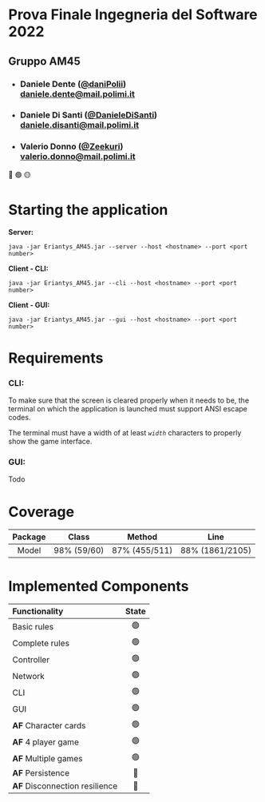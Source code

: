 
# Prova Finale Ingegneria del Software 2022
## Gruppo AM45

- ###   Daniele Dente ([@daniPolii](https://github.com/daniPolii)) <br> daniele.dente@mail.polimi.it
- ###   Daniele Di Santi ([@DanieleDiSanti](https://github.com/DanieleDiSanti)) <br> daniele.disanti@mail.polimi.it
- ###   Valerio Donno ([@Zeekuri](https://github.com/Zeekuri)) <br> valerio.donno@mail.polimi.it

🔴
🟢
🟡

<H1>Starting the application</H1>
<b>Server:</b>

    java -jar Eriantys_AM45.jar --server --host <hostname> --port <port number>
<b>Client - CLI:</b>

    java -jar Eriantys_AM45.jar --cli --host <hostname> --port <port number>
<b>Client - GUI:</b>

    java -jar Eriantys_AM45.jar --gui --host <hostname> --port <port number>

<H1> Requirements </H1>
<h3> CLI: </h3>
To make sure that the screen is cleared properly when
it needs to be, the terminal on which the application is launched
must support ANSI escape codes.

The terminal must have a width of at least *`width`* characters to
properly show the game interface.

<h3>GUI:</h3>
Todo

<H1> Coverage </H1>

| Package | Class        | Method        | Line           |
|:-------:|:------------:|:-------------:|:--------------:|
|  Model  | 98% (59/60)  | 87% (455/511) | 88% (1861/2105)|


<H1>Implemented Components</H1>

| Functionality                      | State |
|:-----------------------------------|:-----:|
| Basic rules                        |  🟢   |
| Complete rules                     |  🟢   |
| Controller                         |  🟢   |
| Network                            |  🟢   |
| CLI                                |  🟢   |
| GUI                                |  🟢   |
| <b>AF</b> Character cards          |  🟢   |
| <b>AF</b> 4 player game            |  🟢   |
| <b>AF</b> Multiple games           |  🟢   |
| <b>AF</b> Persistence              |  🔴   |
| <b>AF</b> Disconnection resilience |  🔴   |

